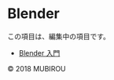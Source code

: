 # Blender

この項目は、編集中の項目です。

* [Blender 入門](https://github.com/TakashiNishimura/Blender/tree/master/introduction)

© 2018 MUBIROU